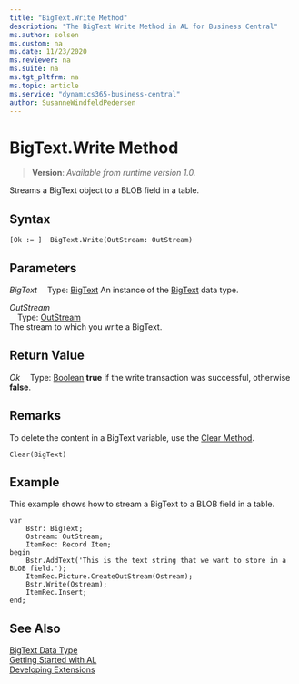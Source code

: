 ```yaml
---
title: "BigText.Write Method"
description: "The BigText Write Method in AL for Business Central"
ms.author: solsen
ms.custom: na
ms.date: 11/23/2020
ms.reviewer: na
ms.suite: na
ms.tgt_pltfrm: na
ms.topic: article
ms.service: "dynamics365-business-central"
author: SusanneWindfeldPedersen
---
```

[//]: # (START>DO_NOT_EDIT)
[//]: # (IMPORTANT:Do not edit any of the content between here and the END>DO_NOT_EDIT.)
[//]: # (Any modifications should be made in the .xml files in the ModernDev repo.)
# BigText.Write Method
> **Version**: _Available from runtime version 1.0._

Streams a BigText object to a BLOB field in a table.


## Syntax
```
[Ok := ]  BigText.Write(OutStream: OutStream)
```
## Parameters
*BigText*
&emsp;Type: [BigText](bigtext-data-type.md)
An instance of the [BigText](bigtext-data-type.md) data type.

*OutStream*  
&emsp;Type: [OutStream](../outstream/outstream-data-type.md)  
The stream to which you write a BigText.
        


## Return Value
*Ok*
&emsp;Type: [Boolean](../boolean/boolean-data-type.md)
**true** if the write transaction was successful, otherwise **false**.
      


[//]: # (IMPORTANT: END>DO_NOT_EDIT)

## Remarks

To delete the content in a BigText variable, use the [Clear Method](../../methods-auto/system/system-clear-joker-method.md).  
  
```al
Clear(BigText)  
```  
  
## Example

This example shows how to stream a BigText to a BLOB field in a table.  

```al
var
    Bstr: BigText;
    Ostream: OutStream;
    ItemRec: Record Item;
begin 
    Bstr.AddText('This is the text string that we want to store in a BLOB field.');  
    ItemRec.Picture.CreateOutStream(Ostream);  
    Bstr.Write(Ostream);  
    ItemRec.Insert;  
end;
```  

## See Also

[BigText Data Type](bigtext-data-type.md)  
[Getting Started with AL](../../devenv-get-started.md)  
[Developing Extensions](../../devenv-dev-overview.md)